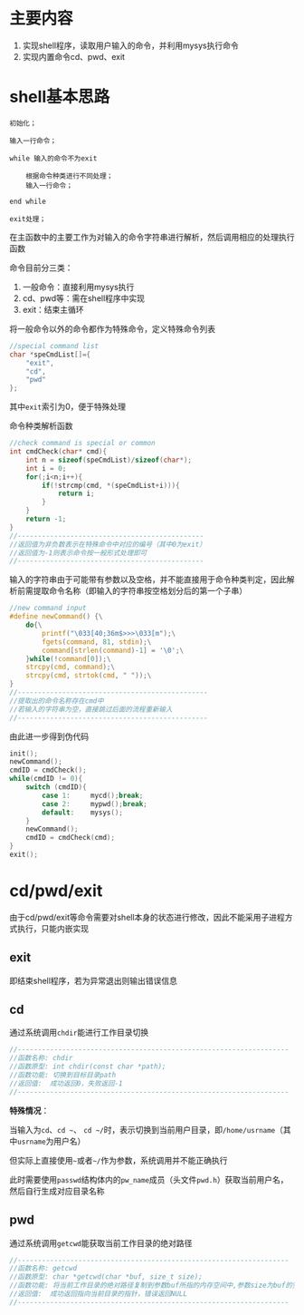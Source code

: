 # 主要内容

1. 实现shell程序，读取用户输入的命令，并利用mysys执行命令
2. 实现内置命令cd、pwd、exit

# shell基本思路

```
初始化；

输入一行命令；

while 输入的命令不为exit

	根据命令种类进行不同处理；
	输入一行命令；

end while

exit处理；
```

在主函数中的主要工作为对输入的命令字符串进行解析，然后调用相应的处理执行函数

命令目前分三类：

1. 一般命令：直接利用mysys执行
2. cd、pwd等：需在shell程序中实现
3. exit：结束主循环

将一般命令以外的命令都作为特殊命令，定义特殊命令列表

```c
//special command list
char *speCmdList[]={
    "exit",
    "cd",
    "pwd"
};
```

其中`exit`索引为0，便于特殊处理

命令种类解析函数

```c
//check command is special or common
int cmdCheck(char* cmd){
    int n = sizeof(speCmdList)/sizeof(char*);
    int i = 0;
    for(;i<n;i++){
        if(!strcmp(cmd, *(speCmdList+i))){
            return i;
        }
    }
    return -1;
}
//----------------------------------------------
//返回值为非负数表示在特殊命令中对应的编号（其中0为exit）
//返回值为-1则表示命令按一般形式处理即可
//----------------------------------------------
```

输入的字符串由于可能带有参数以及空格，并不能直接用于命令种类判定，因此解析前需提取命令名称（即输入的字符串按空格划分后的第一个子串）

```c
//new command input
#define newCommand() {\
    do{\
        printf("\033[40;36m$>>>\033[m");\
        fgets(command, 81, stdin);\
        command[strlen(command)-1] = '\0';\
    }while(!command[0]);\
    strcpy(cmd, command);\
    strcpy(cmd, strtok(cmd, " "));\
}
//-----------------------------------------------
//提取出的命令名称存在cmd中
//若输入的字符串为空，直接跳过后面的流程重新输入
//-----------------------------------------------
```

由此进一步得到伪代码	

```c
init();
newCommand();
cmdID = cmdCheck();
while(cmdID != 0){
    switch (cmdID){
        case 1:		mycd();break;
        case 2:		mypwd();break;
        default:	mysys();
    }
    newCommand();
    cmdID = cmdCheck(cmd);
}
exit();
```

# cd/pwd/exit

由于cd/pwd/exit等命令需要对shell本身的状态进行修改，因此不能采用子进程方式执行，只能内嵌实现

## exit

即结束shell程序，若为异常退出则输出错误信息

## cd

通过系统调用`chdir`能进行工作目录切换

```c
//-------------------------------------------------------------------
//函数名称:	chdir
//函数原型:	int chdir(const char *path); 
//函数功能:	切换到目标目录path
//返回值:	成功返回0，失败返回-1
//-------------------------------------------------------------------
```

**特殊情况**：

当输入为`cd`、`cd ~`、 `cd ~/`时，表示切换到当前用户目录，即`/home/usrname`（其中`usrname`为用户名）

但实际上直接使用`~`或者`~/`作为参数，系统调用并不能正确执行

此时需要使用`passwd`结构体内的`pw_name`成员（头文件`pwd.h`）获取当前用户名，然后自行生成对应目录名称

## pwd

通过系统调用`getcwd`能获取当前工作目录的绝对路径

```c
//-------------------------------------------------------------------
//函数名称:	getcwd
//函数原型:	char *getcwd(char *buf, size_t size);
//函数功能:	将当前工作目录的绝对路径复制到参数buf所指的内存空间中,参数size为buf的空间大小
//返回值:	成功返回指向当前目录的指针，错误返回NULL
//-------------------------------------------------------------------
```

